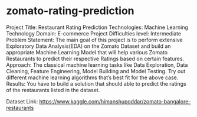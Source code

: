 # zomato-rating-prediction

Project Title: Restaurant Rating Prediction
Technologies: Machine Learning Technology
Domain: E-commerce
Project Difficulties level: Intermediate
Problem Statement:
The main goal of this project is to perform extensive Exploratory Data Analysis(EDA) on the Zomato Dataset and build an appropriate Machine Learning Model that will help various Zomato Restaurants to predict their respective Ratings based on certain features.
Approach: The classical machine learning tasks like Data Exploration, Data Cleaning, Feature Engineering, Model Building and Model Testing. Try out different machine learning algorithms that’s best fit for the above case.
Results: You have to build a solution that should able to predict the ratings of the restaurants listed in the dataset.


Dataset Link: https://www.kaggle.com/himanshupoddar/zomato-bangalore-restaurants
